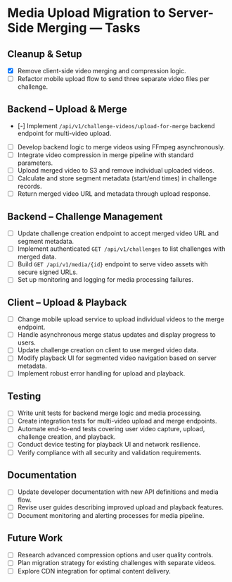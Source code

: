 # Media Upload Migration to Server-Side Merging — Tasks

## Cleanup & Setup

- [x] Remove client-side video merging and compression logic.
- [ ] Refactor mobile upload flow to send three separate video files per challenge.

## Backend – Upload & Merge

- [-] Implement `/api/v1/challenge-videos/upload-for-merge` backend endpoint for multi-video upload.
- [ ] Develop backend logic to merge videos using FFmpeg asynchronously.
- [ ] Integrate video compression in merge pipeline with standard parameters.
- [ ] Upload merged video to S3 and remove individual uploaded videos.
- [ ] Calculate and store segment metadata (start/end times) in challenge records.
- [ ] Return merged video URL and metadata through upload response.

## Backend – Challenge Management

- [ ] Update challenge creation endpoint to accept merged video URL and segment metadata.
- [ ] Implement authenticated `GET /api/v1/challenges` to list challenges with merged data.
- [ ] Build `GET /api/v1/media/{id}` endpoint to serve video assets with secure signed URLs.
- [ ] Set up monitoring and logging for media processing failures.

## Client – Upload & Playback

- [ ] Change mobile upload service to upload individual videos to the merge endpoint.
- [ ] Handle asynchronous merge status updates and display progress to users.
- [ ] Update challenge creation on client to use merged video data.
- [ ] Modify playback UI for segmented video navigation based on server metadata.
- [ ] Implement robust error handling for upload and playback.

## Testing

- [ ] Write unit tests for backend merge logic and media processing.
- [ ] Create integration tests for multi-video upload and merge endpoints.
- [ ] Automate end-to-end tests covering user video capture, upload, challenge creation, and playback.
- [ ] Conduct device testing for playback UI and network resilience.
- [ ] Verify compliance with all security and validation requirements.

## Documentation

- [ ] Update developer documentation with new API definitions and media flow.
- [ ] Revise user guides describing improved upload and playback features.
- [ ] Document monitoring and alerting processes for media pipeline.

## Future Work

- [ ] Research advanced compression options and user quality controls.
- [ ] Plan migration strategy for existing challenges with separate videos.
- [ ] Explore CDN integration for optimal content delivery.
